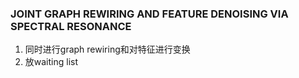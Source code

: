 ### JOINT GRAPH REWIRING AND FEATURE DENOISING VIA SPECTRAL RESONANCE
1. 同时进行graph rewiring和对特征进行变换
2. 放waiting list